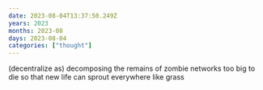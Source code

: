 ```yaml
---
date: 2023-08-04T13:37:50.249Z
years: 2023
months: 2023-08
days: 2023-08-04
categories: ["thought"]
---
```

(decentralize as) decomposing the remains of zombie networks too big to die so that new life can sprout everywhere like grass

